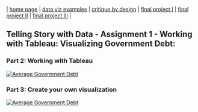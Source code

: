 | [home page](https://aa29zzjj.github.io/jerryh-online-portfolio/) | [data viz examples](https://aa29zzjj.github.io/jerryh-online-portfolio/dataviz-examples) | [critique by design](https://aa29zzjj.github.io/jerryh-online-portfolio/critique-by-design) | [final project I](https://aa29zzjj.github.io/jerryh-online-portfolio/final-project-part-one) | [final project II](https://aa29zzjj.github.io/jerryh-online-portfolio/final-project-part-two) | [final project III](https://aa29zzjj.github.io/jerryh-online-portfolio/final-project-part-three) |

## Telling Story with Data - Assignment 1 - Working with Tableau: Visualizing Government Debt: 
### Part 2: Working with Tableau
[![Average Government Debt](https://public.tableau.com/static/images/1_/1_17425420608260/GeneralgovernmentdebtofGDP2023/1.png)](https://public.tableau.com/views/1_v2024_3_v2022_4/GeneralgovernmentdebtofGDP2023)



### Part 3: Create your own visualization
[![Average Government Debt](https://public.tableau.com/static/images/1_/1_v2024_3_v2022_4/GeneralgovernmentdebtofGDP2023/1.png)](https://public.tableau.com/views/1_v2024_3_v2022_4/GeneralgovernmentdebtofGDP2023)
  
